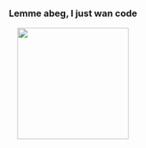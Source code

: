 <div align="center"><h3>Lemme abeg, I just wan code</h3></div>
<div align="center"><img src="https://c.tenor.com/G69XvhZj1wMAAAAi/code-encoding.gif" height="200"/></div>
